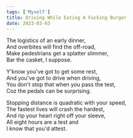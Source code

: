 ```yaml
---  
tags: ['Myself']
title: Driving While Eating A Fucking Burger
date: 2023-03-03
---
```


The logistics of an early dinner,  
And overbites will find the off-road,  
Make pedestrians get a splatter slimmer,  
Bar the casket, I suppose.

Y'know you've got to get some rest,  
And you've got to drive when driving,  
You don't stop that when you pass the test,  
Coz the pedals can be surprising.

Stopping distance is quadratic with your speed,  
The fastest lives will crash the hardest,  
And rip your heart right off your sleeve,  
All eight hours are a test and  
I know that you'd attest.
